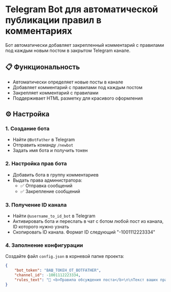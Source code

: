 # Telegram Bot для автоматической публикации правил в комментариях

Бот автоматически добавляет закрепленный комментарий с правилами под каждым новым постом в закрытом Telegram канале.

## 📋 Функциональность

- Автоматически определяет новые посты в канале
- Добавляет комментарий с правилами под каждым постом
- Закрепляет комментарий с правилами
- Поддерживает HTML разметку для красивого оформления

## ⚙️ Настройка

### 1. Создание бота
- Найти `@BotFather` в Telegram
- Отправить команду `/newbot`
- Задать имя бота и получить токен

### 2. Настройка прав бота
- Добавить бота в группу комментариев
- Выдать права администратора:
  - ✅ Отправка сообщений
  - ✅ Закрепление сообщений

### 3. Получение ID канала
- Найти `@username_to_id_bot` в Telegram
- Активировать бота и переслать в чат с ботом любой пост из канала, ID которого нужно узнать
- Скопировать ID канала. Формат ID следующий "-1001112223334"

### 4. Заполнение конфигурации

Создайте файл `config.json` в корневой папке проекта:

```json
{
    "bot_token": "ВАШ_ТОКЕН_ОТ_BOTFATHER",
    "channel_id": -1001112223334,
    "rules_text": "📖 <b>Правила обсуждения поста</b>\n\nТекст ваших правил...\n\n<a href=\"https://example.com/rules\">📜 Ссылка на правила</a>"
}